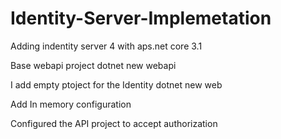 # Identity-Server-Implemetation
Adding indentity server 4 with aps.net core 3.1

Base webapi project dotnet new webapi

I add empty ptoject for the Identity  dotnet new web

Add In memory configuration

Configured the API project to accept authorization
